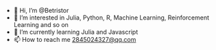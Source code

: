 - 👋 Hi, I’m @Betristor
- 👀 I’m interested in Julia, Python, R, Machine Learning, Reinforcement Learning and so on
- 🌱 I’m currently learning Julia and Javascript
- 📫 How to reach me 2845024327@qq.com

<!---
Betristor/Betristor is a ✨ special ✨ repository because its `README.md` (this file) appears on your GitHub profile.
You can click the Preview link to take a look at your changes.
--->
